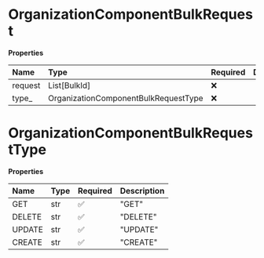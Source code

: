 # OrganizationComponentBulkRequest

**Properties**

| Name    | Type                                 | Required | Description |
| :------ | :----------------------------------- | :------- | :---------- |
| request | List[BulkId]                         | ❌       |             |
| type\_  | OrganizationComponentBulkRequestType | ❌       |             |

# OrganizationComponentBulkRequestType

**Properties**

| Name   | Type | Required | Description |
| :----- | :--- | :------- | :---------- |
| GET    | str  | ✅       | "GET"       |
| DELETE | str  | ✅       | "DELETE"    |
| UPDATE | str  | ✅       | "UPDATE"    |
| CREATE | str  | ✅       | "CREATE"    |

